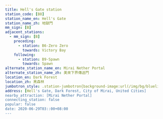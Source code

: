 ```yaml
---
title: Hell's Gate station
station_code: [B8]
station_name_en: Hell's Gate
station_name_zh: 地獄門
mm_sign: [B]
adjacent_stations:
  - mm_sign: [B]
    preceding:
      - station: B6-Zero Zero
        towards: Victory Bay
    following:
      - station: B9-Spawn
        towards: Spawn
alternate_station_name_en: Mirai Nether Portal
alternate_station_name_zh: 美來下界傳送門
location_en: Dark Forest
location_zh: 黑森林
jumbotron_style: .station-jumbotron{background-image:url(/img/bg/blueline.png);background-repeat:no-repeat;background-size:100% 10px;background-position:left 130px}
address: [Hell's Gate, Dark Forest, City of Mirai, United Cities]
nearby_attraction: [Mirai Nether Portal]
connecting_station: false
popular: false
date: 2020-06-29T03::00+08:00
---
```


